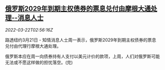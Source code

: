 <!--1647918062000-->
[俄罗斯2029年到期主权债券的票息兑付由摩根大通处理--消息人士](https://cn.reuters.com/article/russia-bond-coupon-jpmorgan-chase-0322-idCNKCS2LJ08M)
------

<div><i>2022-03-22T02:56:16Z</i></div><p>路透纽约3月21日 - 知情消息人士周一表示，俄罗斯2029年到期主权债券的票息兑付由代理行摩根大通处理。</p><p>俄罗斯本应在周一向债券持有人支付以美元计价的款项，上周，人们对俄罗斯可能无法或不愿这样做的担忧落空。(完)</p>
